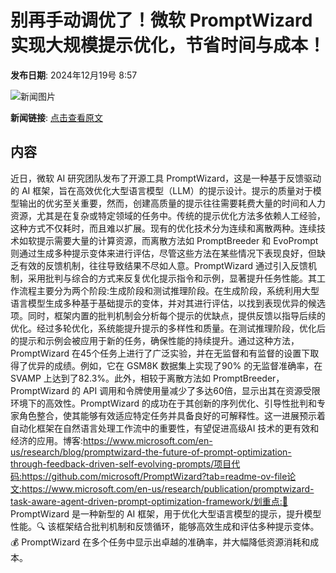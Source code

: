# 别再手动调优了！微软 PromptWizard 实现大规模提示优化，节省时间与成本！

**发布日期**: 2024年12月19号 8:57

![新闻图片](https://pic.chinaz.com/picmap/thumb/202306261422250897_5.jpg)

**新闻链接**: [点击查看原文](https://www.aibase.com/zh/news/14120)

## 内容

近日，微软 AI 研究团队发布了开源工具 PromptWizard，这是一种基于反馈驱动的 AI 框架，旨在高效优化大型语言模型（LLM）的提示设计。提示的质量对于模型输出的优劣至关重要，然而，创建高质量的提示往往需要耗费大量的时间和人力资源，尤其是在复杂或特定领域的任务中。传统的提示优化方法多依赖人工经验，这种方式不仅耗时，而且难以扩展。现有的优化技术分为连续和离散两种。连续技术如软提示需要大量的计算资源，而离散方法如 PromptBreeder 和 EvoPrompt 则通过生成多种提示变体来进行评估，尽管这些方法在某些情况下表现良好，但缺乏有效的反馈机制，往往导致结果不尽如人意。PromptWizard 通过引入反馈机制，采用批判与综合的方式来反复优化提示指令和示例，显著提升任务性能。其工作流程主要分为两个阶段:生成阶段和测试推理阶段。在生成阶段，系统利用大型语言模型生成多种基于基础提示的变体，并对其进行评估，以找到表现优异的候选项。同时，框架内置的批判机制会分析每个提示的优缺点，提供反馈以指导后续的优化。经过多轮优化，系统能提升提示的多样性和质量。在测试推理阶段，优化后的提示和示例会被应用于新的任务，确保性能的持续提升。通过这种方法，PromptWizard 在45个任务上进行了广泛实验，并在无监督和有监督的设置下取得了优异的成绩。例如，它在 GSM8K 数据集上实现了90% 的无监督准确率，在 SVAMP 上达到了82.3%。此外，相较于离散方法如 PromptBreeder，PromptWizard 的 API 调用和令牌使用量减少了多达60倍，显示出其在资源受限环境下的高效性。PromptWizard 的成功在于其创新的序列优化、引导性批判和专家角色整合，使其能够有效适应特定任务并具备良好的可解释性。这一进展预示着自动化框架在自然语言处理工作流中的重要性，有望促进高级AI 技术的更有效和经济的应用。博客:https://www.microsoft.com/en-us/research/blog/promptwizard-the-future-of-prompt-optimization-through-feedback-driven-self-evolving-prompts/项目代码:https://github.com/microsoft/PromptWizard?tab=readme-ov-file论文:https://www.microsoft.com/en-us/research/publication/promptwizard-task-aware-agent-driven-prompt-optimization-framework/划重点:🌟 PromptWizard 是一种新型的 AI 框架，用于优化大型语言模型的提示，提升模型性能。🔍 该框架结合批判机制和反馈循环，能够高效生成和评估多种提示变体。💰 PromptWizard 在多个任务中显示出卓越的准确率，并大幅降低资源消耗和成本。
